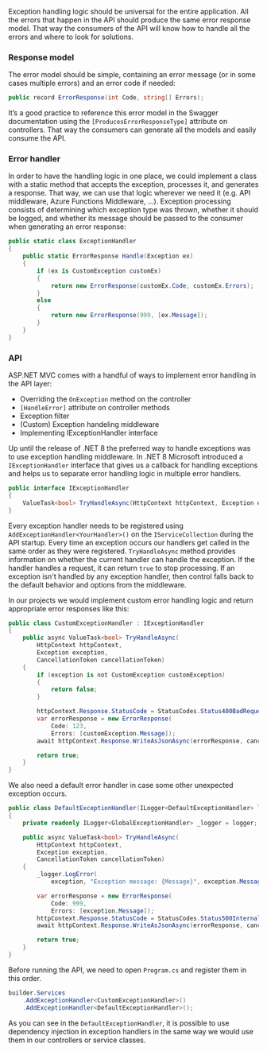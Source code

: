 Exception handling logic should be universal for the entire application. All the errors that happen in the API should produce the same error response model. That way the consumers of the API will know how to handle all the errors and where to look for solutions.
### Response model
The error model should be simple, containing an error message (or in some cases multiple errors) and an error code if needed:

```csharp
public record ErrorResponse(int Code, string[] Errors);
```

It’s a good practice to reference this error model in the Swagger documentation using the `[ProducesErrorResponseType]` attribute on controllers. That way the consumers can generate all the models and easily consume the API.

### Error handler

In order to have the handling logic in one place, we could implement a class with a static method that accepts the exception, processes it, and generates a response. That way, we can use that logic wherever we need it (e.g. API middleware, Azure Functions Middleware, ...). Exception processing consists of determining which exception type was thrown, whether it should be logged, and whether its message should be passed to the consumer when generating an error response:

```csharp
public static class ExceptionHandler
{
	public static ErrorResponse Handle(Exception ex)
	{
		if (ex is CustomException customEx)
		{
			return new ErrorResponse(customEx.Code, customEx.Errors);
		}
		else
		{
			return new ErrorResponse(999, [ex.Message]);
		}
	}
}
```

### API

ASP.NET MVC comes with a handful of ways to implement error handling in the API layer:

- Overriding the `OnException` method on the controller
- `[HandleError]` attribute on controller methods
- Exception filter
- (Custom) Exception handeling middleware
- Implementing IExceptionHandler interface

Up until the release of .NET 8 the preferred way to handle exceptions was to use exception handling middleware. In .NET 8 Microsoft introduced a `IExceptionHandler` interface that gives us a callback for handling exceptions and helps us to separate error handling logic in multiple error handlers.

```csharp
public interface IExceptionHandler 
{
    ValueTask<bool> TryHandleAsync(HttpContext httpContext, Exception exception, CancellationToken cancellationToken);
}
```

Every exception handler needs to be registered using `AddExceptionHandler<YourHandler>()` on the `IServiceCollection` during the API startup.
Every time an exception occurs our handlers get called in the same order as they were registered. `TryHandleAsync` method provides information on whether the current handler can handle the exception. If the handler handles a request, it can return `true` to stop processing. If an exception isn't handled by any exception handler, then control falls back to the default behavior and options from the middleware.

In our projects we would implement custom error handling logic and return appropriate error responses like this:

```csharp
public class CustomExceptionHandler : IExceptionHandler
{
    public async ValueTask<bool> TryHandleAsync(
        HttpContext httpContext,
        Exception exception,
        CancellationToken cancellationToken)
    {
        if (exception is not CustomException customException)
        {
            return false;
        }

        httpContext.Response.StatusCode = StatusCodes.Status400BadRequest;
        var errorResponse = new ErrorResponse(
            Code: 123,
            Errors: [customException.Message]);
        await httpContext.Response.WriteAsJsonAsync(errorResponse, cancellationToken);

        return true;
    }
}
```
We also need a default error handler in case some other unexpected exception occurs.

```csharp
public class DefaultExceptionHandler(ILogger<DefaultExceptionHandler> logger) : IExceptionHandler
{
    private readonly ILogger<GlobalExceptionHandler> _logger = logger;

    public async ValueTask<bool> TryHandleAsync(
        HttpContext httpContext,
        Exception exception,
        CancellationToken cancellationToken)
    {
        _logger.LogError(
            exception, "Exception message: {Message}", exception.Message);

        var errorResponse = new ErrorResponse(
            Code: 999,
            Errors: [exception.Message]);
        httpContext.Response.StatusCode = StatusCodes.Status500InternalServerError;
        await httpContext.Response.WriteAsJsonAsync(errorResponse, cancellationToken);

        return true;
    }
}
```

Before running the API, we need to open `Program.cs` and register them in this order.

```csharp
builder.Services
    .AddExceptionHandler<CustomExceptionHandler>()
    .AddExceptionHandler<DefaultExceptionHandler>();
```

As you can see in the `DefaultExceptionHandler`, it is possible to use dependency injection in exception handlers in the same way we would use them in our controllers or service classes.